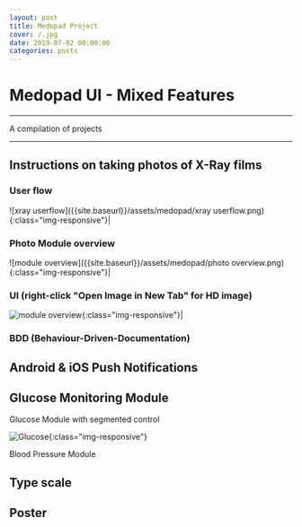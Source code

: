 ```yaml
---
layout: post
title: Medopad Project
cover: /.jpg
date: 2019-07-02 00:00:00
categories: posts
---
```


# Medopad UI - Mixed Features

---
A compilation of projects

---

## Instructions on taking photos of X-Ray films

### User flow
![xray userflow]({{site.baseurl}}/assets/medopad/xray userflow.png){:class="img-responsive"}|

### Photo Module overview

![module overview]({{site.baseurl}}/assets/medopad/photo overview.png){:class="img-responsive"}|


### UI (right-click "Open Image in New Tab" for HD image)

![module overview]({{site.baseurl}}/assets/medopad/instructions.png){:class="img-responsive"}|

### BDD (Behaviour-Driven-Documentation)

## Android & iOS Push Notifications


## Glucose Monitoring Module

Glucose Module with segmented control

![Glucose]({{site.baseurl}}/assets/medopad/glucose.png){:class="img-responsive"}

Blood Pressure Module

## Type scale


## Poster

##
